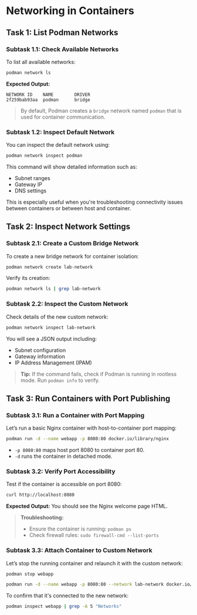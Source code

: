 # Networking in Containers

## Task 1: List Podman Networks

### Subtask 1.1: Check Available Networks

To list all available networks:

```bash
podman network ls
````

**Expected Output:**

```
NETWORK ID    NAME        DRIVER
2f259bab93aa  podman      bridge
```

> By default, Podman creates a `bridge` network named `podman` that is used for container communication.

### Subtask 1.2: Inspect Default Network

You can inspect the default network using:

```bash
podman network inspect podman
```

This command will show detailed information such as:

* Subnet ranges
* Gateway IP
* DNS settings

This is especially useful when you're troubleshooting connectivity issues between containers or between host and container.

## Task 2: Inspect Network Settings

### Subtask 2.1: Create a Custom Bridge Network

To create a new bridge network for container isolation:

```bash
podman network create lab-network
```

Verify its creation:

```bash
podman network ls | grep lab-network
```

### Subtask 2.2: Inspect the Custom Network

Check details of the new custom network:

```bash
podman network inspect lab-network
```

You will see a JSON output including:

* Subnet configuration
* Gateway information
* IP Address Management (IPAM)

> **Tip:** If the command fails, check if Podman is running in rootless mode. Run `podman info` to verify.

## Task 3: Run Containers with Port Publishing

### Subtask 3.1: Run a Container with Port Mapping

Let’s run a basic Nginx container with host-to-container port mapping:

```bash
podman run -d --name webapp -p 8080:80 docker.io/library/nginx
```

* `-p 8080:80` maps host port 8080 to container port 80.
* `-d` runs the container in detached mode.

### Subtask 3.2: Verify Port Accessibility

Test if the container is accessible on port 8080:

```bash
curl http://localhost:8080
```

**Expected Output:** You should see the Nginx welcome page HTML.

>  **Troubleshooting:**
>
> * Ensure the container is running: `podman ps`
> * Check firewall rules: `sudo firewall-cmd --list-ports`

### Subtask 3.3: Attach Container to Custom Network

Let’s stop the running container and relaunch it with the custom network:

```bash
podman stop webapp

podman run -d --name webapp -p 8080:80 --network lab-network docker.io/library/nginx
```

To confirm that it's connected to the new network:

```bash
podman inspect webapp | grep -A 5 "Networks"
```
